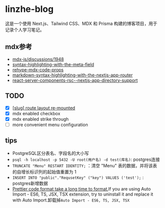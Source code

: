 # linzhe-blog

这是一个使用 Next.js、Tailwind CSS、MDX 和 Prisma 构建的博客项目，用于记录个人学习笔记。

## mdx参考

- [mdx-js/discussions/1948](https://github.com/orgs/mdx-js/discussions/1948)
- [syntax-highlighting-with-the-meta-field](https://mdxjs.com/guides/syntax-highlighting/#syntax-highlighting-with-the-meta-field)
- [rehype-mdx-code-props](https://github.com/remcohaszing/rehype-mdx-code-props)
- [markdown-syntax-highlighting-with-the-nextjs-app-router](https://colinhemphill.com/blog/markdown-syntax-highlighting-with-the-nextjs-app-router)
- [react-server-components-rsc--nextjs-app-directory-support](https://github.com/hashicorp/next-mdx-remote/blob/main/README.md#react-server-components-rsc--nextjs-app-directory-support)

## TODO

- [x] [[slug] route layout re-mounted](https://github.com/vercel/next.js/issues/44793#issuecomment-1382458981)
- [x] mdx enabled checkbox
- [x] mdx enabled strike through
- [ ] more convenient menu configuration

## tips

- PostgreSQL区分表名、字段名的大小写
- `psql -h localhost -p 5432 -U root(用户名) -d test(库名)`: postgres连接
- `TRUNCATE "Menu" RESTART IDENTITY;` ：清空 "Menu" 表的数据，并将该表的自增长标识列的起始值重置为 1
- `INSERT INTO "public"."RequsetKey" ("key") VALUES ('test');` : postgres新增数据
- [Prettier code format take a long time to format](https://github.com/prettier/prettier-vscode/issues/2999),If you are using Auto Import - ES6, TS, JSX, TSX extension, try to uninstall it and replace it with Auto Import.卸载掉`Auto Import - ES6, TS, JSX, TSX`
